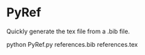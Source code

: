 # PyRef
Quickly generate the tex file from a .bib file.

python PyRef.py references.bib references.tex

